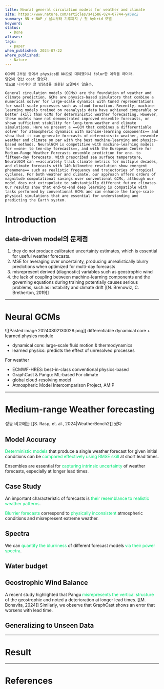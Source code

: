 ```yaml
---
title: Neural general circulation models for weather and climate
site: https://www.nature.com/articles/s41586-024-07744-y#Sec2
summary: NN + NWP / 날씨부터 기후까지 / 첫 hybrid 모델
keyword: 
status:
  - Done
aliases: 
tags:
  - paper
when_published: 2024-07-22
where_published:
  - Nature
---
```

```ad-summary
GCM의 2부분 중에서 physics를 NN으로 대체했더니 !blur한 예측을 하더라. 
당연히 연산 cost 줄었다.
앞으로 나아가야 할 방향성을 실현한 모델이지 않을까.
```

```ad-abstract
General circulation models (GCMs) are the foundation of weather and climate prediction. GCMs are physics-based simulators that combine a numerical solver for large-scale dynamics with tuned representations for small-scale processes such as cloud formation. Recently, machine-learning models trained on reanalysis data have achieved comparable or better skill than GCMs for deterministic weather forecasting. However, these models have not demonstrated improved ensemble forecasts, or shown sufficient stability for long-term weather and climate simulations. Here we present a ==GCM that combines a differentiable solver for atmospheric dynamics with machine-learning components== and show that it can generate forecasts of deterministic weather, ensemble weather and climate on par with the best machine-learning and physics-based methods. NeuralGCM is competitive with machine-learning models for ==one- to ten-day forecasts==, and with the European Centre for Medium-Range Weather Forecasts ensemble prediction for one- to fifteen-day forecasts. With prescribed sea surface temperature, NeuralGCM can ==accurately track climate metrics for multiple decades, and climate forecasts with 140-kilometre resolution show emergent phenomena== such as realistic frequency and trajectories of tropical cyclones. For both weather and climate, our approach offers orders of magnitude computational savings over conventional GCMs, although our model does not extrapolate to substantially different future climates. Our results show that end-to-end deep learning is compatible with tasks performed by conventional GCMs and can enhance the large-scale physical simulations that are essential for understanding and predicting the Earth system.
```

# Introduction
## data-driven model의 문제점
1. they do not produce calibrated uncertainty estimates, which is essential for useful weather forecasts.
2. MSE for averaging over uncertainty, producing unrealistically blurry predictions when optimized for multi-day forecasts
3. misrepresent derived (diagnostic) variables such as geostrophic wind
4. the lack of coupling between machine-learning components and the governing equations during training potentially causes serious problems, such as instability and climate drift [[N. Brenowiz, C. Bretherton, 2019]]


---
# Neural GCMs
![[Pasted image 20240802130028.png]]
differentiable dynamical core + learned physics module
- dynamical core: large-scale fluid motion & thermodynamics 
- learned physics: predicts the effect of unresolved processes

For weather
- ECMWF-HRES: best-in-class conventional physics-based
- GraphCast & Pangu: ML-based
For climate
- global cloud-resolving model
- Atmospheric Model Intercomparison Project, AMIP
---
# Medium-range Weather forecasting
성능 비교에는 [[S. Rasp, et. al., 2024|WeatherBench2]] 썼다

## Model Accuracy
<font color="#00e676">Deterministic models</font> that produce a single weather forecast for given initial conditions can be <font color="#00e676">compared effectively using RMSE skill</font> at short lead times.

Ensembles are essential for <font color="#00e676">capturing intrinsic uncertainty</font> of weather forecasts, especially at longer lead times.
## Case Study
An important characteristic of forecasts is <font color="#00e676">their resemblance to realistic weather patterns</font>.

<font color="#00e676">Blurrier forecasts</font> correspond to <font color="#00e676">physically inconsistent</font> atmospheric conditions and misrepresent extreme weather.

## Spectra
We can <font color="#00e676">quantify the blurriness</font> of different forecast models <font color="#00e676">via their power spectra</font>.

## Water budget

## Geostrophic Wind Balance
A recent study highlighted that Pangu <font color="#00e676">misrepresents the vertical structure</font> of the geostrophic and noted a deterioration at longer lead times. [[M. Bonavita, 2024]]
Similarly, we observe that GraphCast shows an error that worsens with lead time.
## Generalizing to Unseen Data

---
# Result

---
# References
